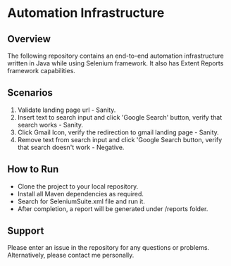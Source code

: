 # Automation Infrastructure
## Overview
The following repository contains an end-to-end automation infrastructure written in Java while using Selenium framework.
It also has Extent Reports framework capabilities.
## Scenarios
1) Validate landing page url - Sanity.
2) Insert text to search input and click 'Google Search' button, verify that search works - Sanity.
3) Click Gmail Icon, verify the redirection to gmail landing page - Sanity.
4) Remove text from search input and click 'Google Search button, verify that search doesn't work - Negative.
## How to Run
- Clone the project to your local repository.
- Install all Maven dependencies as required.
- Search for SeleniumSuite.xml file and run it.
- After completion, a report will be generated under /reports folder.
## Support
Please enter an issue in the repository for any questions or problems.
Alternatively, please contact me personally.
